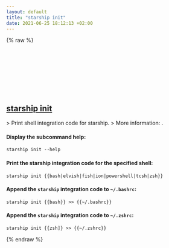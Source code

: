```yaml
---
layout: default
title: "starship init"
date: 2021-06-25 18:12:13 +02:00
---
```

{% raw %}
<h2 id="starship-init">
  <a href="/en/common/starship-init.html">starship init</a> <a href="#starship-init"><svg class="icon">
    <use href="/assets/images/unicode_sprite.svg#link" />
  </svg></a>
</h2>
> Print shell integration code for starship.
> More information: <https://starship.rs>.

#### Display the subcommand help:
```shell
starship init --help
```
#### Print the starship integration code for the specified shell:
```shell
starship init {{bash|elvish|fish|ion|powershell|tcsh|zsh}}
```
#### Append the `starship` integration code to `~/.bashrc`:
```shell
starship init {{bash}} >> {{~/.bashrc}}
```
#### Append the `starship` integration code to `~/.zshrc`:
```shell
starship init {{zsh]} >> {{~/.zshrc}}
```
{% endraw %}